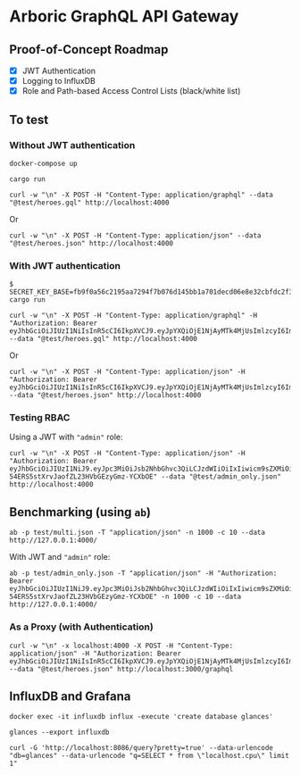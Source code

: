Arboric GraphQL API Gateway
====

## Proof-of-Concept Roadmap

* [x] JWT Authentication
* [x] Logging to InfluxDB
* [x] Role and Path-based Access Control Lists (black/white list)

## To test

### Without JWT authentication

```
docker-compose up
```

```
cargo run
```

```
curl -w "\n" -X POST -H "Content-Type: application/graphql" --data "@test/heroes.gql" http://localhost:4000
```

Or

```
curl -w "\n" -X POST -H "Content-Type: application/json" --data "@test/heroes.json" http://localhost:4000
```

### With JWT authentication

```
$ SECRET_KEY_BASE=fb9f0a56c2195aa7294f7b076d145bb1a701decd06e8e32cbfdc2f3146a11b3637c5b77d2f98ffb5081af31ae180b69bf2b127ff2496f3c252fcaa20c89d1b019a4639fd26056b6136dd327d118c7d833b357d673d4ba79f1997c4d1d47b74549e0b0e827444fe36dcd7411c0a1384140121e099343d074b6a34c9179ed4687d cargo run
```

```
curl -w "\n" -X POST -H "Content-Type: application/graphql" -H "Authorization: Bearer eyJhbGciOiJIUzI1NiIsInR5cCI6IkpXVCJ9.eyJpYXQiOjE1NjAyMTk4MjUsImlzcyI6ImRlbW8uc2hvcmVzdWl0ZS5kZXYiLCJzdWIiOiIxNyJ9.AGHOUJKQ7cOX_buVVbbsIarYfU_C_pwOeoAlhVkNceo" --data "@test/heroes.gql" http://localhost:4000
```

Or

```
curl -w "\n" -X POST -H "Content-Type: application/json" -H "Authorization: Bearer eyJhbGciOiJIUzI1NiIsInR5cCI6IkpXVCJ9.eyJpYXQiOjE1NjAyMTk4MjUsImlzcyI6ImRlbW8uc2hvcmVzdWl0ZS5kZXYiLCJzdWIiOiIxNyJ9.AGHOUJKQ7cOX_buVVbbsIarYfU_C_pwOeoAlhVkNceo" --data "@test/heroes.json" http://localhost:4000
```

### Testing RBAC

Using a JWT with `"admin"` role:

```
curl -w "\n" -X POST -H "Content-Type: application/json" -H "Authorization: Bearer eyJhbGciOiJIUzI1NiJ9.eyJpc3MiOiJsb2NhbGhvc3QiLCJzdWIiOiIxIiwicm9sZXMiOiJhZG1pbiJ9.OWRGbi-54ERS5stXrvJaofZL23HVbGEzyGmz-YCXbOE" --data "@test/admin_only.json" http://localhost:4000
```

## Benchmarking (using `ab`)

```
ab -p test/multi.json -T "application/json" -n 1000 -c 10 --data http://127.0.0.1:4000/
```

With JWT and `"admin"` role:

```
ab -p test/admin_only.json -T "application/json" -H "Authorization: Bearer eyJhbGciOiJIUzI1NiJ9.eyJpc3MiOiJsb2NhbGhvc3QiLCJzdWIiOiIxIiwicm9sZXMiOiJhZG1pbiJ9.OWRGbi-54ERS5stXrvJaofZL23HVbGEzyGmz-YCXbOE" -n 1000 -c 10 --data http://127.0.0.1:4000/
```

### As a Proxy (with Authentication)

```
curl -w "\n" -x localhost:4000 -X POST -H "Content-Type: application/json" -H "Authorization: Bearer eyJhbGciOiJIUzI1NiIsInR5cCI6IkpXVCJ9.eyJpYXQiOjE1NjAyMTk4MjUsImlzcyI6ImRlbW8uc2hvcmVzdWl0ZS5kZXYiLCJzdWIiOiIxNyJ9.AGHOUJKQ7cOX_buVVbbsIarYfU_C_pwOeoAlhVkNceo"  --data "@test/heroes.json" http://localhost:3000/graphql
```

## InfluxDB and Grafana

```
docker exec -it influxdb influx -execute 'create database glances'
```

```
glances --export influxdb
```

```
curl -G 'http://localhost:8086/query?pretty=true' --data-urlencode "db=glances" --data-urlencode "q=SELECT * from \"localhost.cpu\" limit 1"
```
